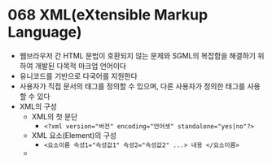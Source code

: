 # 068 XML(eXtensible Markup Language)

- 웹브라우저 간 HTML 문법이 호환되지 않는 문제와 SGML의 복잡함을 해결하기 위하여 개발된 다목적 마크업 언어이다
- 유니코드를 기반으로 다국어를 지원한다
- 사용자가 직접 문서의 태그를 정의할 수 있으며, 다른 사용자가 정의한 태그를 사용할 수 있다
- XML의 구성
  - XML의 첫 문단
    - `<?xml version="버전" encoding="언어셋" standalone="yes|no"?>`
  - XML 요소(Element)의 구성
    - `<요소이름 속성1="속성값1" 속성2="속성값2" ...> 내용 </요소이름>`
  - 